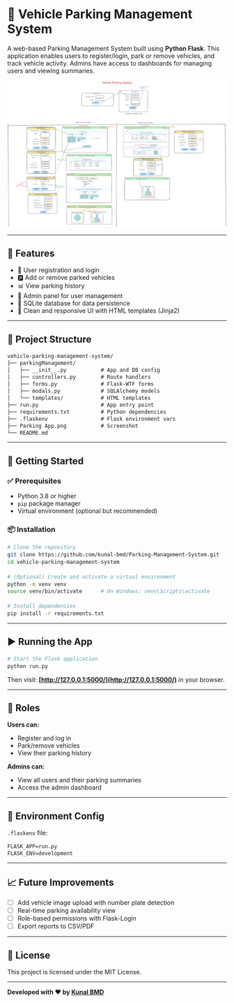 # 🚗 Vehicle Parking Management System

A web-based Parking Management System built using **Python Flask**. This application enables users to register/login, park or remove vehicles, and track vehicle activity. Admins have access to dashboards for managing users and viewing summaries.

![App Screenshot](./Parking%20App.png)

---

## 🔧 Features

* 👤 User registration and login
* 🅿️ Add or remove parked vehicles
* 📊 View parking history
* 👮 Admin panel for user management
* 💾 SQLite database for data persistence
* 🎨 Clean and responsive UI with HTML templates (Jinja2)

---

## 📁 Project Structure

```
vehicle-parking-management-system/
├── parkingManagement/
│   ├── __init__.py           # App and DB config
│   ├── controllers.py        # Route handlers
│   ├── forms.py              # Flask-WTF forms
│   ├── modals.py             # SQLAlchemy models
│   └── templates/            # HTML templates
├── run.py                    # App entry point
├── requirements.txt          # Python dependencies
├── .flaskenv                 # Flask environment vars
├── Parking App.png           # Screenshot
└── README.md
```

---

## 🚀 Getting Started

### ✅ Prerequisites

* Python 3.8 or higher
* `pip` package manager
* Virtual environment (optional but recommended)

### 📦 Installation

```bash
# Clone the repository
git clone https://github.com/kunal-bmd/Parking-Management-System.git
cd vehicle-parking-management-system

# (Optional) Create and activate a virtual environment
python -m venv venv
source venv/bin/activate      # On Windows: venv\Scripts\activate

# Install dependencies
pip install -r requirements.txt
```

---

## ▶️ Running the App

```bash
# Start the Flask application
python run.py
```

Then visit: **[http://127.0.0.1:5000/](http://127.0.0.1:5000/)** in your browser.

---

## 🔐 Roles

**Users can:**

* Register and log in
* Park/remove vehicles
* View their parking history

**Admins can:**

* View all users and their parking summaries
* Access the admin dashboard

---

## 📌 Environment Config

`.flaskenv` file:

```
FLASK_APP=run.py
FLASK_ENV=development
```

---

## 📈 Future Improvements

* [ ] Add vehicle image upload with number plate detection
* [ ] Real-time parking availability view
* [ ] Role-based permissions with Flask-Login
* [ ] Export reports to CSV/PDF

---

## 🧾 License

This project is licensed under the MIT License.

---

**Developed with ❤️ by [Kunal BMD](https://github.com/kunal-bmd)**

